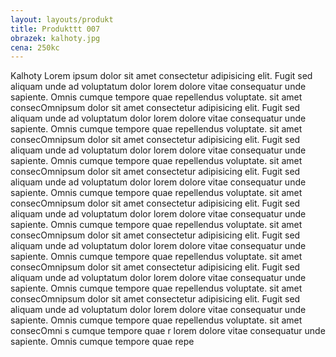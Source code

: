 ```yaml
---
layout: layouts/produkt
title: Produkttt 007
obrazek: kalhoty.jpg
cena: 250kc
---
```


Kalhoty Lorem ipsum dolor sit amet consectetur adipisicing elit. Fugit sed aliquam unde ad voluptatum dolor lorem dolore vitae consequatur unde sapiente. Omnis cumque tempore quae repellendus voluptate. sit amet consecOmnipsum dolor sit amet consectetur adipisicing elit. Fugit sed aliquam unde ad voluptatum dolor lorem dolore vitae consequatur unde sapiente. Omnis cumque tempore quae repellendus voluptate. sit amet consecOmnipsum dolor sit amet consectetur adipisicing elit. Fugit sed aliquam unde ad voluptatum dolor lorem dolore vitae consequatur unde sapiente. Omnis cumque tempore quae repellendus voluptate. sit amet consecOmnipsum dolor sit amet consectetur adipisicing elit. Fugit sed aliquam unde ad voluptatum dolor lorem dolore vitae consequatur unde sapiente. Omnis cumque tempore quae repellendus voluptate. sit amet consecOmnipsum dolor sit amet consectetur adipisicing elit. Fugit sed aliquam unde ad voluptatum dolor lorem dolore vitae consequatur unde sapiente. Omnis cumque tempore quae repellendus voluptate. sit amet consecOmnipsum dolor sit amet consectetur adipisicing elit. Fugit sed aliquam unde ad voluptatum dolor lorem dolore vitae consequatur unde sapiente. Omnis cumque tempore quae repellendus voluptate. sit amet consecOmnipsum dolor sit amet consectetur adipisicing elit. Fugit sed aliquam unde ad voluptatum dolor lorem dolore vitae consequatur unde sapiente. Omnis cumque tempore quae repellendus voluptate. sit amet consecOmnipsum dolor sit amet consectetur adipisicing elit. Fugit sed aliquam unde ad voluptatum dolor lorem dolore vitae consequatur unde sapiente. Omnis cumque tempore quae repellendus voluptate. sit amet consecOmni
s cumque tempore quae r lorem dolore vitae consequatur unde sapiente. Omnis cumque tempore quae repe